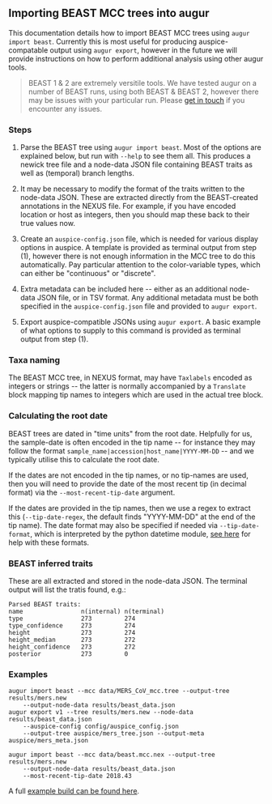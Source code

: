## Importing BEAST MCC trees into augur

This documentation details how to import BEAST MCC trees using `augur import beast`.
Currently this is most useful for producing auspice-compatable output using `augur export`, however in the future we will provide instructions on how to perform additional analysis using other augur tools.

> BEAST 1 & 2 are extremely versitile tools.
We have tested augur on a number of BEAST runs, using both BEAST & BEAST 2, however there may be issues with your particular run.
Please [get in touch](mailto:hello@nextstrain.org) if you encounter any issues.

### Steps
1. Parse the BEAST tree using `augur import beast`. Most of the options are explained below, but run with `--help` to see them all.
This produces a newick tree file and a node-data JSON file containing BEAST traits as well as (temporal) branch lengths.

2. It may be necessary to modify the format of the traits written to the node-data JSON. These are extracted directly from the BEAST-created annotations in the NEXUS file. For example, if you have encoded location or host as integers, then you should map these back to their true values now.

3. Create an `auspice-config.json` file, which is needed for various display options in auspice.
A template is provided as terminal output from step (1), however there is not enough information in the MCC tree to do this automatically.
Pay particular attention to the color-variable types, which can either be "continuous" or "discrete".

4. Extra metadata can be included here -- either as an additional node-data JSON file, or in TSV format.
Any additional metadata must be both specified in the `auspice-config.json` file and provided to `augur export`.

5. Export auspice-compatible JSONs using `augur export`.
A basic example of what options to supply to this command is provided as terminal output from step (1).


### Taxa naming
The BEAST MCC tree, in NEXUS format, may have `Taxlabels` encoded as integers or strings -- the latter is normally accompanied by a `Translate` block mapping tip names to integers which are used in the actual tree block.


### Calculating the root date
BEAST trees are dated in "time units" from the root date.
Helpfully for us, the sample-date is often encoded in the tip name -- for instance they may follow the format `sample_name|accession|host_name|YYYY-MM-DD` -- and we typically utilise this to calculate the root date.

If the dates are not encoded in the tip names, or no tip-names are used, then you will need to provide the date of the most recent tip (in decimal format) via the `--most-recent-tip-date` argument.

If the dates are provided in the tip names, then we use a regex to extract this (`--tip-date-regex`, the default finds "YYYY-MM-DD" at the end of the tip name). The date format may also be specified if needed via `--tip-date-format`, which is interpreted by the python datetime module,  [see here](https://docs.python.org/3/library/datetime.html#strftime-strptime-behavior) for help with these formats.


### BEAST inferred traits
These are all extracted and stored in the node-data JSON.
The terminal output will list the tratis found, e.g.:
```
Parsed BEAST traits:
name                n(internal) n(terminal)
type                273         274
type_confidence     273         274
height              273         274
height_median       273         272
height_confidence   273         272
posterior           273         0
```

### Examples
```
augur import beast --mcc data/MERS_CoV_mcc.tree --output-tree results/mers.new
    --output-node-data results/beast_data.json
augur export v1 --tree results/mers.new --node-data results/beast_data.json
    --auspice-config config/auspice_config.json
    --output-tree auspice/mers_tree.json --output-meta auspice/mers_meta.json
```

```
augur import beast --mcc data/beast.mcc.nex --output-tree results/mers.new
    --output-node-data results/beast_data.json
    --most-recent-tip-date 2018.43
```

A full [example build can be found here](https://github.com/nextstrain/augur/tree/master/tests/builds/beast_mers).
